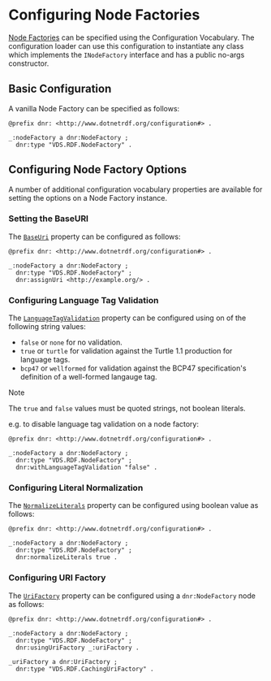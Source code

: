# Configuring Node Factories

[Node Factories](../node_factory.md) can be specified using the Configuration Vocabulary.
The configuration loader can use this configuration to instantiate any class which implements the `INodeFactory` interface and has a public no-args constructor.

## Basic Configuration

A vanilla Node Factory can be specified as follows:

```turtle
@prefix dnr: <http://www.dotnetrdf.org/configuration#> .

_:nodeFactory a dnr:NodeFactory ;
  dnr:type "VDS.RDF.NodeFactory" .
```

## Configuring Node Factory Options

A number of additional configuration vocabulary properties are available for setting the options on a Node Factory instance.

### Setting the BaseURI

The [`BaseUri`](xref:VDS.RDF.INodeFactory.BaseUri) property can be configured as follows:

```turtle
@prefix dnr: <http://www.dotnetrdf.org/configuration#> .

_:nodeFactory a dnr:NodeFactory ;
  dnr:type "VDS.RDF.NodeFactory" ;
  dnr:assignUri <http://example.org/> .
```

### Configuring Language Tag Validation

The [`LanguageTagValidation`](xref:VDS.RDF.INodeFactory.LanguageTagValidation) property can be configured using on of the following string values:

  * `false` or `none` for no validation.
  * `true` or `turtle` for validation against the Turtle 1.1 production for language tags.
  * `bcp47` or `wellformed` for validation against the BCP47 specification's definition of a well-formed langauge tag.

> [!NOTE]
> The `true` and `false` values must be quoted strings, not boolean literals.

e.g. to disable language tag validation on a node factory:
```turtle
@prefix dnr: <http://www.dotnetrdf.org/configuration#> .

_:nodeFactory a dnr:NodeFactory ;
  dnr:type "VDS.RDF.NodeFactory" ;
  dnr:withLanguageTagValidation "false" .
```

### Configuring Literal Normalization

The [`NormalizeLiterals`](xref:VDS.RDF.INodeFactory.NormalizeLiterals) property can be configured using boolean value as follows:

```turtle
@prefix dnr: <http://www.dotnetrdf.org/configuration#> .

_:nodeFactory a dnr:NodeFactory ;
  dnr:type "VDS.RDF.NodeFactory" ;
  dnr:normalizeLiterals true .
```

### Configuring URI Factory

The [`UriFactory`](xref:VDS.RDF.INodeFactory.UriFactory) property can be configured using a `dnr:NodeFactory` node as follows:

```turtle
@prefix dnr: <http://www.dotnetrdf.org/configuration#> .

_:nodeFactory a dnr:NodeFactory ;
  dnr:type "VDS.RDF.NodeFactory" ;
  dnr:usingUriFactory _:uriFactory .

_uriFactory a dnr:UriFactory ;
  dnr:type "VDS.RDF.CachingUriFactory" .
```
